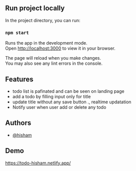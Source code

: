 ## Run project locally

In the project directory, you can run:

### `npm start`

Runs the app in the development mode.\
Open [http://localhost:3000](http://localhost:3000) to view it in your browser.

The page will reload when you make changes.\
You may also see any lint errors in the console.


## Features

- todo list is pafinated and can be seen on landing page
- add a todo by filling input only for title
- update title without any save button ., realtime updatation
- Notify user when user add or delete any todo


## Authors

- [@hisham](https://github.com/hisham8989)


## Demo

https://todo-hisham.netlify.app/

